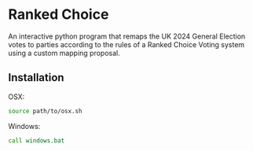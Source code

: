 
# Ranked Choice

An interactive python program that remaps the UK 2024 General Election votes to parties according to the rules of a Ranked Choice Voting system using a custom mapping proposal.

## Installation

OSX:
```bash
source path/to/osx.sh
```
Windows:
```bat
call windows.bat
```
